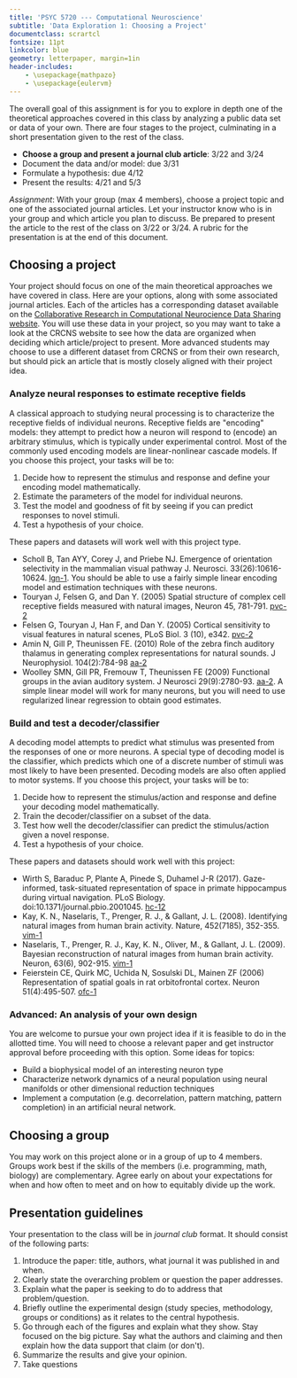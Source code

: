 ```yaml
---
title: 'PSYC 5720 --- Computational Neuroscience'
subtitle: 'Data Exploration 1: Choosing a Project'
documentclass: scrartcl
fontsize: 11pt
linkcolor: blue
geometry: letterpaper, margin=1in
header-includes:
    - \usepackage{mathpazo}
    - \usepackage{eulervm}
---
```


The overall goal of this assignment is for you to explore in depth one of the theoretical approaches covered in this class by analyzing a public data set or data of your own. There are four stages to the project, culminating in a short presentation given to the rest of the class.

- **Choose a group and present a journal club article**: 3/22 and 3/24
- Document the data and/or model: due 3/31
- Formulate a hypothesis: due 4/12
- Present the results: 4/21 and 5/3

*Assignment*: With your group (max 4 members), choose a project topic and one of the associated journal articles. Let your instructor know who is in your group and which article you plan to discuss. Be prepared to present the article to the rest of the class on 3/22 or 3/24. A rubric for the presentation is at the end of this document.

## Choosing a project

Your project should focus on one of the main theoretical approaches we have covered in class. Here are your options, along with some associated journal articles. Each of the articles has a corresponding dataset available on the  [Collaborative Research in Computational Neurocience Data Sharing website](https://crcns.org). You will use these data in your project, so you may want to take a look at the CRCNS website to see how the data are organized when deciding which article/project to present. More advanced students may choose to use a different dataset from CRCNS or from their own research, but should pick an article that is mostly closely aligned with their project idea.

### Analyze neural responses to estimate receptive fields

A classical approach to studying neural processing is to characterize the receptive fields of individual neurons. Receptive fields are "encoding" models: they attempt to predict how a neuron will respond to (encode) an arbitrary stimulus, which is typically under experimental control. Most of the commonly used encoding models are linear-nonlinear cascade models. If you choose this project, your tasks will be to:

1. Decide how to represent the stimulus and response and define your encoding model mathematically.
2. Estimate the parameters of the model for individual neurons.
3. Test the model and goodness of fit by seeing if you can predict responses to novel stimuli.
4. Test a hypothesis of your choice.

These papers and datasets will work well with this project type.

- Scholl B, Tan AYY, Corey J, and Priebe NJ. Emergence of orientation selectivity in the mammalian visual pathway J. Neurosci. 33(26):10616-10624. [lgn-1](https://crcns.org/data-sets/vc/pvc-2). You should be able to use a fairly simple linear encoding model and estimation techniques with these neurons.
- Touryan J, Felsen G, and Dan Y. (2005) Spatial structure of complex cell receptive fields measured with natural images, Neuron 45, 781-791. [pvc-2](https://crcns.org/data-sets/vc/pvc-2)
- Felsen G, Touryan J, Han F, and Dan Y. (2005) Cortical sensitivity to visual features in natural scenes, PLoS Biol. 3 (10), e342. [pvc-2](https://crcns.org/data-sets/vc/pvc-2)
- Amin N, Gill P, Theunissen FE. (2010) Role of the zebra finch auditory thalamus in generating complex representations for natural sounds. J Neurophysiol. 104(2):784-98 [aa-2](https://crcns.org/data-sets/aa/aa-2)
- Woolley SMN, Gill PR, Fremouw T, Theunissen FE (2009) Functional groups in the avian auditory system. J Neurosci 29(9):2780-93. [aa-2](https://crcns.org/data-sets/aa/aa-2). A simple linear model will work for many neurons, but you will need to use regularized linear regression to obtain good estimates.

### Build and test a decoder/classifier

A decoding model attempts to predict what stimulus was presented from the responses of one or more neurons. A special type of decoding model is the classifier, which predicts which one of a discrete number of stimuli was most likely to have been presented. Decoding models are also often applied to motor systems. If you choose this project, your tasks will be to:

1. Decide how to represent the stimulus/action and response and define your decoding model mathematically.
2. Train the decoder/classifier on a subset of the data.
3. Test how well the decoder/classifier can predict the stimulus/action given a novel response.
4. Test a hypothesis of your choice.

These papers and datasets should work well with this project:

- Wirth S, Baraduc P, Plante A, Pinede S, Duhamel J-R (2017). Gaze-informed, task-situated representation of space in primate hippocampus during virtual navigation. PLoS Biology. doi:10.1371/journal.pbio.2001045. [hc-12](https://crcns.org/data-sets/hc/hc-12)
- Kay, K. N., Naselaris, T., Prenger, R. J., & Gallant, J. L. (2008). Identifying natural images from human brain activity. Nature, 452(7185), 352-355. [vim-1](https://crcns.org/data-sets/vc/vim-1)
- Naselaris, T., Prenger, R. J., Kay, K. N., Oliver, M., & Gallant, J. L. (2009). Bayesian reconstruction of natural images from human brain activity. Neuron, 63(6), 902-915. [vim-1](https://crcns.org/data-sets/vc/vim-1)
- Feierstein CE, Quirk MC, Uchida N, Sosulski DL, Mainen ZF (2006) Representation of spatial goals in rat orbitofrontal cortex. Neuron 51(4):495-507. [ofc-1](https://crcns.org/data-sets/ofc/ofc-1)

### Advanced: An analysis of your own design

You are welcome to pursue your own project idea if it is feasible to do in the allotted time. You will need to choose a relevant paper and get instructor approval before proceeding with this option. Some ideas for topics:

- Build a biophysical model of an interesting neuron type
- Characterize network dynamics of a neural population using neural manifolds or other dimensional reduction techniques
- Implement a computation (e.g. decorrelation, pattern matching, pattern completion) in an artificial neural network.

## Choosing a group

You may work on this project alone or in a group of up to 4 members. Groups work best if the skills of the members (i.e. programming, math, biology) are complementary. Agree early on about your expectations for when and how often to meet and on how to equitably divide up the work.

## Presentation guidelines

Your presentation to the class will be in *journal club* format. It should consist of the following parts:

1. Introduce the paper: title, authors, what journal it was published in and when.
2. Clearly state the overarching problem or question the paper addresses.
3. Explain what the paper is seeking to do to address that problem/question.
4. Briefly outline the experimental design (study species, methodology, groups or conditions) as it relates to the central hypothesis.
5. Go through each of the figures and explain what they show. Stay focused on the big picture. Say what the authors and claiming and then explain how the data support that claim (or don't).
6. Summarize the results and give your opinion.
7. Take questions
